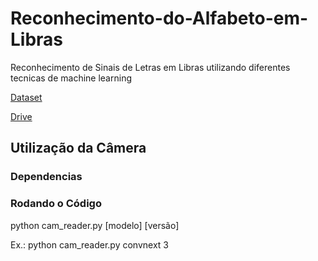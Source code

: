# Reconhecimento-do-Alfabeto-em-Libras
Reconhecimento de Sinais de Letras em Libras utilizando diferentes tecnicas de machine learning

[Dataset](https://www.kaggle.com/datasets/williansoliveira/libras?resource=download)

[Drive](https://drive.google.com/drive/folders/1FWLEjItsCVNp2cz_t_xlUzyctqFvhMqu?usp=sharing)

## Utilização da Câmera

### Dependencias


### Rodando o Código
  python cam_reader.py [modelo] [versão]

  Ex.: python cam_reader.py convnext 3
